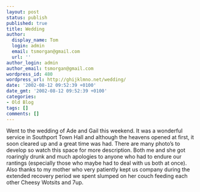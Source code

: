 ```yaml
---
layout: post
status: publish
published: true
title: Wedding
author:
  display_name: Tom
  login: admin
  email: tsmorgan@gmail.com
  url: ''
author_login: admin
author_email: tsmorgan@gmail.com
wordpress_id: 480
wordpress_url: http://ghijklmno.net/wedding/
date: '2002-08-12 09:52:39 +0100'
date_gmt: '2002-08-12 09:52:39 +0100'
categories:
- Old Blog
tags: []
comments: []
---
```

<p>Went to the wedding of Ade and Gail this weekend. It was a wonderful service in Southport Town Hall and although the heavens opened at first, it soon cleared up and a great time was had. There are many photo&#8217;s to develop so watch this space for more description. Both me and she got roaringly drunk and much apologies to anyone who had to endure our rantings (especially those who maybe had to deal with us both at once). Also thanks to my mother who very patiently kept us company during the extended recovery period we spent slumped on her couch feeding each other Cheesy Wotsits and 7up.</p>

